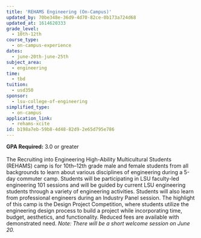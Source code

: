 ```yaml
---
title: 'REHAMS Engineering (On-Campus)'
updated_by: 70be348e-36d9-4d70-82ce-0b173a724d68
updated_at: 1614620333
grade_level:
  - 10th-12th
course_type:
  - on-campus-experience
dates:
  - june-20th-june-25th
subject_area:
  - engineering
time:
  - tbd
tuition:
  - usd350
sponsor:
  - lsu-college-of-engineering
simplified_type:
  - on-campus
application_link:
  - rehams-xcite
id: b198a7eb-59b8-4d48-82d9-2e65d795e786
---
```

<b>GPA Required:</b> 3.0 or greater<br><br>
The Recruiting into Engineering High-Ability Multicultural Students (REHAMS) camp is for 10th–12th grade male and female students from all backgrounds to learn about various disciplines of engineering during a 5-day commuter camp. Students will be participating in LSU faculty-led engineering 101 sessions and will be guided by current LSU engineering students through a variety of engineering activities. Students will also learn from professional engineers during an Industry Panel session. The highlight of this camp is the Design Project Competition, where students utilize the engineering design process to build a project while incorporating time, budget, aesthetics, and functionality. Reduced fees are available with demonstrated need. <i>Note: There will be a short welcome session on June 20.</i>